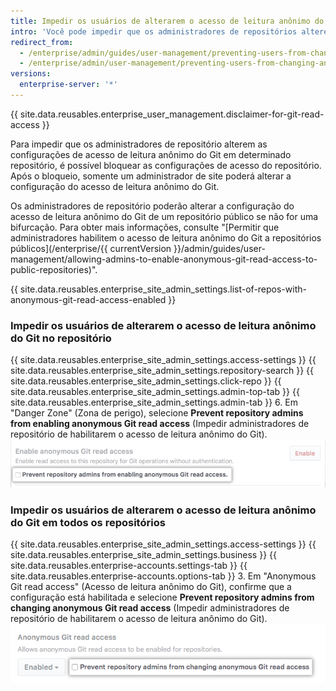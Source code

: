```yaml
---
title: Impedir os usuários de alterarem o acesso de leitura anônimo do Git
intro: 'Você pode impedir que os administradores de repositórios alterem o acesso de leitura anônimo do Git a um repositório{% if currentVersion == "free-pro-team@latest" or currentVersion ver_gt "enterprise-server@2.14" %} ou a todos os repositórios{% endif %}.'
redirect_from:
  - /enterprise/admin/guides/user-management/preventing-users-from-changing-anonymous-git-read-access-to-a-repository/
  - /enterprise/admin/user-management/preventing-users-from-changing-anonymous-git-read-access
versions:
  enterprise-server: '*'
---
```


{{ site.data.reusables.enterprise_user_management.disclaimer-for-git-read-access }}

Para impedir que os administradores de repositório alterem as configurações de acesso de leitura anônimo do Git em determinado repositório, é possível bloquear as configurações de acesso do repositório. Após o bloqueio, somente um administrador de site poderá alterar a configuração do acesso de leitura anônimo do Git.

Os administradores de repositório poderão alterar a configuração do acesso de leitura anônimo do Git de um repositório público se não for uma bifurcação. Para obter mais informações, consulte "[Permitir que administradores habilitem o acesso de leitura anônimo do Git a repositórios públicos](/enterprise/{{ currentVersion }}/admin/guides/user-management/allowing-admins-to-enable-anonymous-git-read-access-to-public-repositories)".

{{ site.data.reusables.enterprise_site_admin_settings.list-of-repos-with-anonymous-git-read-access-enabled }}

### Impedir os usuários de alterarem o acesso de leitura anônimo do Git no repositório

{{ site.data.reusables.enterprise_site_admin_settings.access-settings }}
{{ site.data.reusables.enterprise_site_admin_settings.repository-search }}
{{ site.data.reusables.enterprise_site_admin_settings.click-repo }}
{{ site.data.reusables.enterprise_site_admin_settings.admin-top-tab }}
{{ site.data.reusables.enterprise_site_admin_settings.admin-tab }}
6. Em "Danger Zone" (Zona de perigo), selecione **Prevent repository admins from enabling anonymous Git read access** (Impedir administradores de repositório de habilitarem o acesso de leitura anônimo do Git). ![Marcar a caixa de seleção para impedir o repositório de alterar a configuração de acesso de leitura anônimo do Git](/assets/images/enterprise/site-admin-settings/lock-repo-from-changing-anonymous-git-read-access.png)

### Impedir os usuários de alterarem o acesso de leitura anônimo do Git em todos os repositórios

{{ site.data.reusables.enterprise_site_admin_settings.access-settings }}
{{ site.data.reusables.enterprise_site_admin_settings.business }}
{{ site.data.reusables.enterprise-accounts.settings-tab }}
{{ site.data.reusables.enterprise-accounts.options-tab }}
3. Em "Anonymous Git read access" (Acesso de leitura anônimo do Git), confirme que a configuração está habilitada e selecione **Prevent repository admins from changing anonymous Git read access** (Impedir administradores de repositório de habilitarem o acesso de leitura anônimo do Git). ![Marcar a caixa de seleção para impedir todos os repositórios de alterarem a configuração de acesso de leitura anônimo do Git](/assets/images/enterprise/site-admin-settings/globally-lock-repos-from-changing-anonymous-git-read-access.png)

